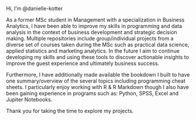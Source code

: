 Hi, I’m @danielle-kotter

As a former MSc student in Management with a specialization in Business Analytics, I have been able to improve my skills in programming and data analysis in the context of business development and strategic decision making. Multiple repositories include group/individual projects from a diverse set of courses taken during the MSc such as practical data science, applied statistics and marketing analytics. In the future I aim to continue developing my skills and using these tools to discover actionable insights to improve the guest experience and ultimately business success. 

Furthermore, I have additionally made available the bookdown I built to have one summary/overview of the several topics including programming cheat sheets. I particularly enjoy working with R & R Markdown though I also have been gaining experience in programs such as: Python, SPSS, Excel and Jupiter Notebooks.

Thank you for taking the time to explore my projects.
